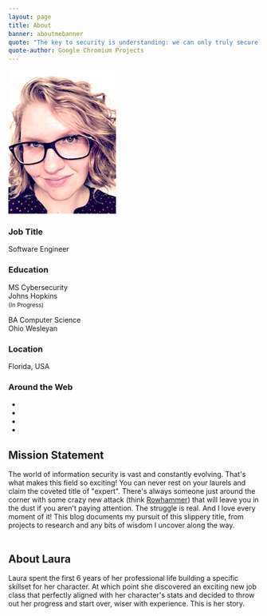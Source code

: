 ```yaml
---
layout: page
title: About
banner: aboutmebanner
quote: "The key to security is understanding: we can only truly secure a system if we fully understand its behaviors with respect to the combination of all possible inputs in all possible states."
quote-author: Google Chromium Projects
---
```


<div class="leftalign text-center">
  <img src="/images/portrait.jpg" alt="Portrait" />
  <div class="aboutme">
    <div class="row">
    	<!--<div class="footer-col col-md-4">-->
            <h3>Job Title</h3>
            <p>Software Engineer</p>
        <!--</div>
    	<div class="footer-col col-md-4">-->
            <h3>Education</h3>
            <p>MS Cybersecurity<br/>Johns Hopkins<br/><small>(In Progress)</small></p>
            <p>BA Computer Science<br/>Ohio Wesleyan</p>
        <!--</div>
        <div class="footer-col col-md-4">-->
            <h3>Location</h3>
            <p>Florida, USA</p>
        <!--</div>
        <div class="footer-col col-md-4">-->
            <h3>Around the Web</h3>
            <ul class="list-inline">
            	<li>
                    <a href="https://twitter.com/pickl09" class="btn-social btn-outline"><i class="fa fa-fw fa-twitter"></i></a>
                </li>
                <li>
                    <a href="#" class="btn-social btn-outline"><i class="fa fa-fw fa-facebook"></i></a>
                </li>
                <!--<li>
                    <a href="#" class="btn-social btn-outline"><i class="fa fa-fw fa-google-plus"></i></a>
                </li>-->
                <li>
                    <a href="#" class="btn-social btn-outline"><i class="fa fa-fw fa-linkedin"></i></a>
                </li>
                <li>
                  <a href="/contactme" class="btn-social btn-outline"><i class="fa fa-fw fa-envelope"></i></a>
              </li>
            </ul>
        <!--</div>-->
    </div>
   </div>
</div>
<h2>Mission Statement</h2>
The world of information security is vast and constantly evolving. That's what makes this field so exciting! You can never rest on your laurels and claim the coveted title of "expert". There's always someone just around the corner with some crazy new attack (think <a href="http://www.slate.com/articles/technology/bitwise/2015/07/rowhammer_security_exploit_why_a_new_security_attack_is_truly_terrifying.html">Rowhammer</a>) that will leave you in the dust if you aren't paying attention. The struggle is real. And I love every moment of it! This blog documents my pursuit of this slippery title, from projects to research and any bits of wisdom I uncover along the way. 
<br/><br/>
<h2>About Laura</h2>
Laura spent the first 6 years of her professional life building a specific skillset for her character. At which point she discovered an exciting new job class that perfectly aligned with her character's stats and decided to throw out her progress and start over, wiser with experience. This is her story.
<br/> 




